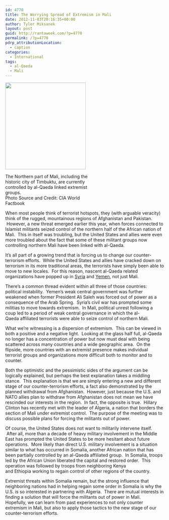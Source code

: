 ```yaml
---
id: 4770
title: The Worrying Spread of Extremism in Mali
date: 2012-11-03T20:16:35+00:00
author: Tyler Miksanek
layout: post
guid: http://rantaweek.com/?p=4770
permalink: /?p=4770
pdrp_attributionLocation:
  - caption
categories:
  - International
tags:
  - al-Qaeda
  - Mali
---
```

<div id="attachment_4774" style="width: 265px" class="wp-caption alignleft">
  <a href="http://rantaweek.com/wp-content/uploads/2012/11/mali-map.gif"><img class="size-full wp-image-4774" title="mali map" src="http://rantaweek.com/wp-content/uploads/2012/11/mali-map.gif" alt="" width="255" height="275" /></a>
  
  <p class="wp-caption-text">
    The Northern part of Mali, including the historic city of Timbuktu, are currently controlled by al-Qaeda linked extremist groups.<br />Photo Source and Credit: CIA World Factbook
  </p>
</div>

When most people think of terrorist hotspots, they (with arguable veracity) think of the rugged, mountainous regions of Afghanistan and Pakistan.  However, a new threat emerged earlier this year, when forces connected to Islamist militants seized control of the northern half of the African nation of Mali.  This in itself was troubling, but the United States and allies were even more troubled about the fact that some of these militant groups now controlling northern Mali have been linked with al-Qaeda.

It&#8217;s all part of a growing trend that is forcing us to change our counter-terrorism efforts.  While the United States and allies have cracked down on terrorism in its more traditional areas, the terrorists have simply been able to move to new locales.  For this reason, nascent al-Qaeda related organizations have popped up in [Syria](http://rantaweek.com/al-qaeda-in-syria-a-dangerous-development/ "Al-Qaeda in Syria, A Dangerous Development") and [Yemen](http://rantaweek.com/problems-pakistan-yemen/ "Problems in Pakistan and Yemen"), not just Mali.

There&#8217;s a common thread evident within all three of those countries: political instability.  Yemen&#8217;s weak central government was further weakened when former President Ali Saleh was forced out of power as a consequence of the Arab Spring.  Syria&#8217;s civil war has prompted some militias to move towards extremism.  In Mali, political unrest following a coup led to a period of weak central governance in which the al-Qaeda affiliated terrorists were able to seize control of northern Mali.

What we&#8217;re witnessing is a dispersion of extremism.  This can be viewed in both a positive and a negative light.  Looking at the glass half full, al-Qaeda no longer has a concentration of power but now must deal with being scattered across many countries and a wide geographic area.  On the flipside, more countries with an extremist presence makes individual terrorist groups and organizations more difficult both to monitor and to counter.

Both the optimistic and the pessimistic sides of the argument can be logically explained, but perhaps the best explanation takes a middling stance.  This explanation is that we are simply entering a new and different stage of our counter-terrorism efforts, a fact also demonstrated by the planned withdrawal from Afghanistan.  However, just because the U.S. and NATO allies plan to withdraw from Afghanistan does not mean we have rescinded our interests in the region.  In fact, the opposite is true.  Hillary Clinton has recently met with the leader of Algeria, a nation that borders the section of Mali under extremist control.  The purpose of the meeting was to discuss possible plans for forcing the militants out of power.

Of course, the United States does not want to militarily intervene itself.  After all, more than a decade of heavy military involvement in the Middle East has prompted the United States to be more hesitant about future operations.  More likely than direct U.S. military involvement is a situation similar to what has occurred in Somalia, another African nation that has been partially controlled by an al-Qaeda affiliated group.  In Somalia, troops led by the African Union liberated the capital and restored order.  This operation was followed by troops from neighboring Kenya and Ethiopia working to regain control of other regions of the country.

Extremist threats within Somalia remain, but the strong influence that neighboring nations had in helping regain some order in Somalia is why the U.S. is so interested in partnering with Algeria.  There are mutual interests in finding a solution that will force the militants out of power in Mali.   Hopefully, we can learn from past experiences to not only counter extremism in Mali, but also to apply those tactics to the new stage of our counter-terrorism efforts.

&nbsp;